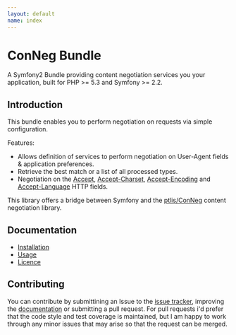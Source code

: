 ```yaml
---
layout: default
name: index
---
```


# ConNeg Bundle


A Symfony2 Bundle providing content negotiation services you your application, built for PHP >= 5.3 and Symfony >= 2.2.


## Introduction

This bundle enables you to perform negotiation on requests via simple configuration.

Features:

* Allows definition of services to perform negotiation on User-Agent fields & application preferences.
* Retrieve the best match or a list of all processed types.
* Negotiation on the  [Accept](http://www.w3.org/Protocols/rfc2616/rfc2616-sec14.html#sec14.1), [Accept-Charset](http://www.w3.org/Protocols/rfc2616/rfc2616-sec14.html#sec14.2), [Accept-Encoding](http://www.w3.org/Protocols/rfc2616/rfc2616-sec14.html#sec14.3) and [Accept-Language](http://www.w3.org/Protocols/rfc2616/rfc2616-sec14.html#sec14.4) HTTP fields.

This library offers a bridge between Symfony and the [ptlis/ConNeg](https://github.com/ptlis/conneg/) content negotiation library.


## Documentation

* [Installation](installation.html)
* [Usage](usage.html)
* [Licence](license.html)


## Contributing

You can contribute by submittining an Issue to the [issue tracker](https://github.com/ptlis/conneg-bundle/issues), improving the [documentation](https://github.com/ptlis/conneg-bundle/tree/gh-pages) or submitting a pull request. For pull requests i'd prefer that the code style and test coverage is maintained, but I am happy to work through any minor issues that may arise so that the request can be merged.
